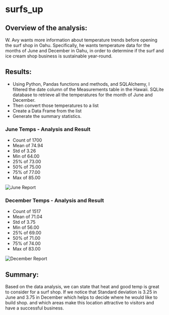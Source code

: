 # surfs_up

## Overview of the analysis:

W. Avy wants more information about temperature trends before opening the surf shop in Oahu.
Specifically, he wants temperature data for the months of June and December in Oahu, in order to determine if the surf and ice cream shop business is sustainable year-round.

## Results: 

- Using Python, Pandas functions and methods, and SQLAlchemy, I filtered the date column of the Measurements table in the Hawaii. SQLite database to retrieve all the temperatures 
for the month of June and December.
- Then convert those temperatures to a list 
- Create a Data Frame from the list 
- Generate the summary statistics.
### June Temps - Analysis and Result

- Count of 1700
- Mean of 74.94
- Std of 3.26
- Min of 64.00
- 25% of 73.00
- 50% of 75.00
- 75% of 77.00
- Max of 85.00

![June Report](https://user-images.githubusercontent.com/96403349/156871051-341027f5-bfa0-4bfd-906c-d7190c10b0a5.png)

### December Temps - Analysis and Result

- Count of 1517
- Mean of 71.04
- Std of 3.75
- Min of 56.00
- 25% of 69.00
- 50% of 71.00
- 75% of 74.00
- Max of 83.00

![December Report](https://user-images.githubusercontent.com/96403349/156871132-fc2696c1-1ace-4855-adce-f65b534666e2.png)

## Summary: 

Based on the data analysis, we can state that heat and good temp is great to consider for a surf shop. 
If we notice that Standard deviation is 3.25 in June and 3.75 in December which helps to decide where he would like to build shop.
and which areas make this location attractive to visitors and have a successful business.

